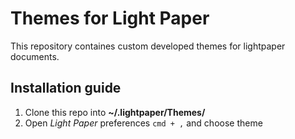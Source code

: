 # Themes for Light Paper

This repository containes custom developed themes for lightpaper documents.


## Installation guide

1. Clone this repo into **~/.lightpaper/Themes/**
2. Open *Light Paper* preferences `cmd + ,` and choose theme
